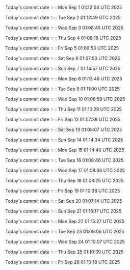 Today's commit date ✨ : Mon Sep 1 01:22:54 UTC 2025 

Today's commit date ✨ : Tue Sep 2 01:12:49 UTC 2025 

Today's commit date ✨ : Wed Sep 3 01:08:45 UTC 2025 

Today's commit date ✨ : Thu Sep 4 01:08:18 UTC 2025 

Today's commit date ✨ : Fri Sep 5 01:09:53 UTC 2025 

Today's commit date ✨ : Sat Sep 6 01:07:50 UTC 2025 

Today's commit date ✨ : Sun Sep 7 01:14:57 UTC 2025 

Today's commit date ✨ : Mon Sep 8 01:13:46 UTC 2025 

Today's commit date ✨ : Tue Sep 9 01:11:00 UTC 2025 

Today's commit date ✨ : Wed Sep 10 01:08:59 UTC 2025 

Today's commit date ✨ : Thu Sep 11 01:10:29 UTC 2025 

Today's commit date ✨ : Fri Sep 12 01:07:38 UTC 2025 

Today's commit date ✨ : Sat Sep 13 01:05:07 UTC 2025 

Today's commit date ✨ : Sun Sep 14 01:14:34 UTC 2025 

Today's commit date ✨ : Mon Sep 15 01:14:40 UTC 2025 

Today's commit date ✨ : Tue Sep 16 01:08:46 UTC 2025 

Today's commit date ✨ : Wed Sep 17 01:08:36 UTC 2025 

Today's commit date ✨ : Thu Sep 18 01:08:25 UTC 2025 

Today's commit date ✨ : Fri Sep 19 01:10:38 UTC 2025 

Today's commit date ✨ : Sat Sep 20 01:07:14 UTC 2025 

Today's commit date ✨ : Sun Sep 21 01:16:17 UTC 2025 

Today's commit date ✨ : Mon Sep 22 01:15:27 UTC 2025 

Today's commit date ✨ : Tue Sep 23 01:09:06 UTC 2025 

Today's commit date ✨ : Wed Sep 24 01:10:07 UTC 2025 

Today's commit date ✨ : Thu Sep 25 01:10:39 UTC 2025 

Today's commit date ✨ : Fri Sep 26 01:10:18 UTC 2025 


